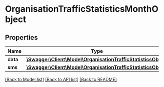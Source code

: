 # OrganisationTrafficStatisticsMonthObject

## Properties
Name | Type | Description | Notes
------------ | ------------- | ------------- | -------------
**data** | [**\Swagger\Client\Model\OrganisationTrafficStatisticsObject**](OrganisationTrafficStatisticsObject.md) |  | [optional] 
**sms** | [**\Swagger\Client\Model\OrganisationTrafficStatisticsObject**](OrganisationTrafficStatisticsObject.md) |  | [optional] 

[[Back to Model list]](../../README.md#documentation-for-models) [[Back to API list]](../../README.md#documentation-for-api-endpoints) [[Back to README]](../../README.md)

